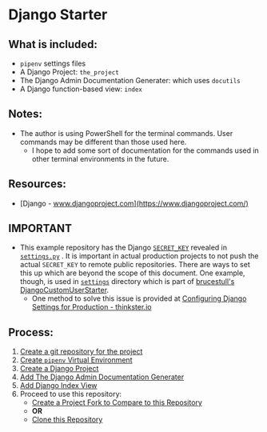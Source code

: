 # Django Starter

## What is included:
* `pipenv` settings files
* A Django Project: `the_project`
* The Django Admin Documentation Generater: which uses `docutils`
* A Django function-based view: `index`


## Notes:
* The author is using PowerShell for the terminal commands. User commands may be different than those used here.
    * I hope to add some sort of documentation for the commands used in other terminal environments in the future.


## Resources:
* [Django - www.djangoproject.com](https://www.djangoproject.com/)


## **IMPORTANT**
* This example repository has the Django [`SECRET_KEY`](https://docs.djangoproject.com/en/4.0/ref/settings/#secret-key) revealed in [`settings.py`](./the_project/settings.py) . It is important in actual production projects to not push the actual `SECRET_KEY` to remote public repositories. There are ways to set this up which are beyond the scope of this document. One example, though, is used in [`settings`](https://github.com/brucestull/DjangoCustomUserStarter/tree/main/my_current_project/settings) directory which is part of [brucestull's DjangoCustomUserStarter](https://github.com/brucestull/DjangoCustomUserStarter).
    * One method to solve this issue is provided at [Configuring Django Settings for Production - thinkster.io](https://thinkster.io/tutorials/configuring-django-settings-for-production)


## Process:
1. [Create a git repository for the project](./notes/01_create_repository_for_project.md)
1. [Create `pipenv` Virtual Environment](./notes/02_create_virtual_environment.md)
1. [Create a Django Project](./notes/03_create_django_project.md)
1. [Add The Django Admin Documentation Generater](./notes/04_add_django_admin_documentation_generator.md)
1. [Add Django Index View](./notes/05_add_index_page.md)
1. Proceed to use this repository:
    * [Create a Project Fork to Compare to this Repository](./notes/06f_fork_this_repository.md)
    * **OR**
    * [Clone this Repository](./notes/06c_clone_this_repository.md)

